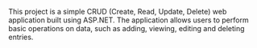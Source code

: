 This project is a simple CRUD (Create, Read, Update, Delete) web application built using ASP.NET. The application allows users to perform basic operations on data, such as adding, viewing, editing and deleting entries.
